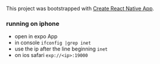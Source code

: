 This project was bootstrapped with [Create React Native App](https://github.com/react-community/create-react-native-app).

### running on iphone
- open in expo App
- in console `ifconfig |grep inet`
- use the ip after the line beginning `inet`
- on ios safari `exp://<ip>:19000`
